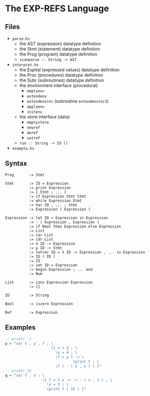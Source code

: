 # The EXP-REFS Language
## Files
* `parse.hs`
    - the AST (expression) datatype definition
    - the Stmt (statement) datatype definition
    - the Prog (program) datatype definition
    - `scanparse :: String -> AST`
* `interpret.hs`
    - the ExpVal (expressed values) datatype definition
    - the Proc (procedures) datatype definition
    - the Subr (subroutines) datatype definition
    - the environment interface (procedural)
        - `emptyenv`
        - `extendenv`
        - `extendenvrec` (subroutine `extendenvrec1`)
        - `applyenv`
        - `initenv`
    - the store interface (data)
        - `emptystore`
        - `newref`
        - `deref`
        - `setref`
    - `run :: String -> IO ()`
* `example.hs`

## Syntax
```
Prog       := Stmt

Stmt       := ID = Expression
           := print Expression
           := { Stmt ; ... }
           := if Expression Stmt Stmt
           := while Expression Stmt
           := Var ID , ... ; Stmt
           := Expression ( Expression )

Expression := let ID = Expression in Expression
           := - ( Expression , Expression )
           := if Bool then Expression else Expression
           := List
           := car List
           := cdr List
           := λ ID -> Expression
           := μ ID -> Stmt
           := letrec ID = λ ID -> Expression , ... in Expression
           := ID ( ID )
           := ID
           := set ID = Expression
           := begin Expression ; ... end
           := Num

List       := cons Expression Expression
           := []

ID         := String

Bool       := iszero Expression

Ref        := Expression
```

## Examples
```hs
-- prints -1
p = "var x , y , f ; \
                     \{ x = 3 ; \
                       \y = 4 ; \
                       \f = μ t -> \
                               \print t ; \
                       \f ( - ( x , y ) ) }"
-- prints 12
q = "var f , x ; \
                 \{ f = λ x -> -> - ( x , 3 ) ; \
                   \x = 3 ; \
                   \print f ( 15 ) }"

```
